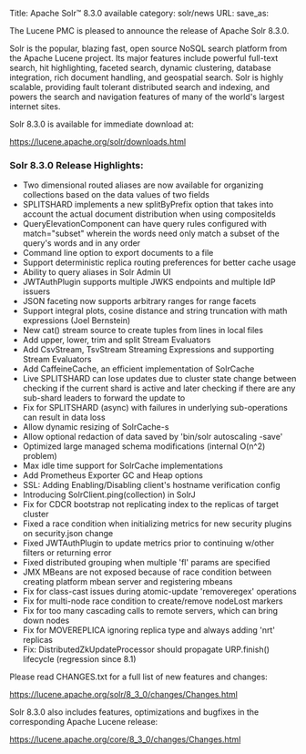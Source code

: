Title: Apache Solr™ 8.3.0 available
category: solr/news
URL: 
save_as: 

The Lucene PMC is pleased to announce the release of Apache Solr 8.3.0.

Solr is the popular, blazing fast, open source NoSQL search platform from the Apache Lucene project. Its major features include powerful full-text search, hit highlighting, faceted search, dynamic clustering, database integration, rich document handling, and geospatial search. Solr is highly scalable, providing fault tolerant distributed search and indexing, and powers the search and navigation features of many of the world's largest internet sites.

Solr 8.3.0 is available for immediate download at:

  <https://lucene.apache.org/solr/downloads.html>

### Solr 8.3.0 Release Highlights:

  * Two dimensional routed aliases are now available for organizing collections based on the data values of two fields
  * SPLITSHARD implements a new splitByPrefix option that takes into account the actual document distribution when using compositeIds
  * QueryElevationComponent can have query rules configured with match="subset" wherein the words need only match a subset of the query's words and in any order
  * Command line option to export documents to a file
  * Support deterministic replica routing preferences for better cache usage
  * Ability to query aliases in Solr Admin UI
  * JWTAuthPlugin supports multiple JWKS endpoints and multiple IdP issuers
  * JSON faceting now supports arbitrary ranges for range facets
  * Support integral plots, cosine distance and string truncation with math expressions (Joel Bernstein)
  * New cat() stream source to create tuples from lines in local files
  * Add upper, lower, trim and split Stream Evaluators
  * Add CsvStream, TsvStream Streaming Expressions and supporting Stream Evaluators
  * Add CaffeineCache, an efficient implementation of SolrCache
  * Live SPLITSHARD can lose updates due to cluster state change between checking if the current shard is active and later checking if there are any sub-shard leaders to forward the update to
  * Fix for SPLITSHARD (async) with failures in underlying sub-operations can result in data loss
  * Allow dynamic resizing of SolrCache-s
  * Allow optional redaction of data saved by 'bin/solr autoscaling -save'
  * Optimized large managed schema modifications (internal O(n^2) problem)
  * Max idle time support for SolrCache implementations
  * Add Prometheus Exporter GC and Heap options
  * SSL: Adding Enabling/Disabling client's hostname verification config
  * Introducing SolrClient.ping(collection) in SolrJ
  * Fix for CDCR bootstrap not replicating index to the replicas of target cluster
  * Fixed a race condition when initializing metrics for new security plugins on security.json change
  * Fixed JWTAuthPlugin to update metrics prior to continuing w/other filters or returning error
  * Fixed distributed grouping when multiple 'fl' params are specified
  * JMX MBeans are not exposed because of race condition between creating platform mbean server and registering mbeans
  * Fix for class-cast issues during atomic-update 'removeregex' operations
  * Fix for multi-node race condition to create/remove nodeLost markers
  * Fix for too many cascading calls to remote servers, which can bring down nodes
  * Fix for MOVEREPLICA ignoring replica type and always adding 'nrt' replicas
  * Fix: DistributedZkUpdateProcessor should propagate URP.finish() lifecycle (regression since 8.1)


Please read CHANGES.txt for a full list of new features and changes:

  <https://lucene.apache.org/solr/8_3_0/changes/Changes.html>

Solr 8.3.0 also includes features, optimizations  and bugfixes in the corresponding Apache Lucene release:

  <https://lucene.apache.org/core/8_3_0/changes/Changes.html>

